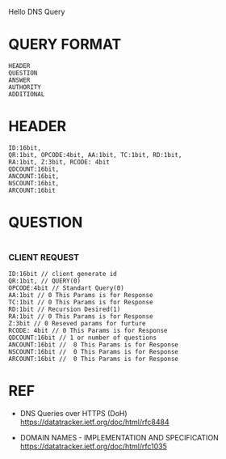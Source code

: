 Hello DNS Query

# QUERY FORMAT

```
HEADER
QUESTION
ANSWER
AUTHORITY
ADDITIONAL
```

# HEADER
```
ID:16bit,
QR:1bit, OPCODE:4bit, AA:1bit, TC:1bit, RD:1bit,
RA:1bit, Z:3bit, RCODE: 4bit
QDCOUNT:16bit,
ANCOUNT:16bit,
NSCOUNT:16bit,
ARCOUNT:16bit
```

# QUESTION
```

```

### CLIENT REQUEST

```
ID:16bit // client generate id 
QR:1bit, // QUERY(0) 
OPCODE:4bit // Standart Query(0)
AA:1bit // 0 This Params is for Response
TC:1bit // 0 This Params is for Response
RD:1bit // Recursion Desired(1) 
RA:1bit // 0 This Params is for Response
Z:3bit // 0 Reseved params for furture 
RCODE: 4bit // 0 This Params is for Response
QDCOUNT:16bit // 1 or number of questions
ANCOUNT:16bit //  0 This Params is for Response
NSCOUNT:16bit //  0 This Params is for Response
ARCOUNT:16bit //  0 This Params is for Response
```



# REF
- DNS Queries over HTTPS (DoH) 
https://datatracker.ietf.org/doc/html/rfc8484

- DOMAIN NAMES - IMPLEMENTATION AND SPECIFICATION 
https://datatracker.ietf.org/doc/html/rfc1035

